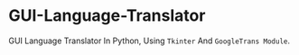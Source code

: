 # GUI-Language-Translator
GUI Language Translator In Python, Using `Tkinter` And `GoogleTrans Module`.
